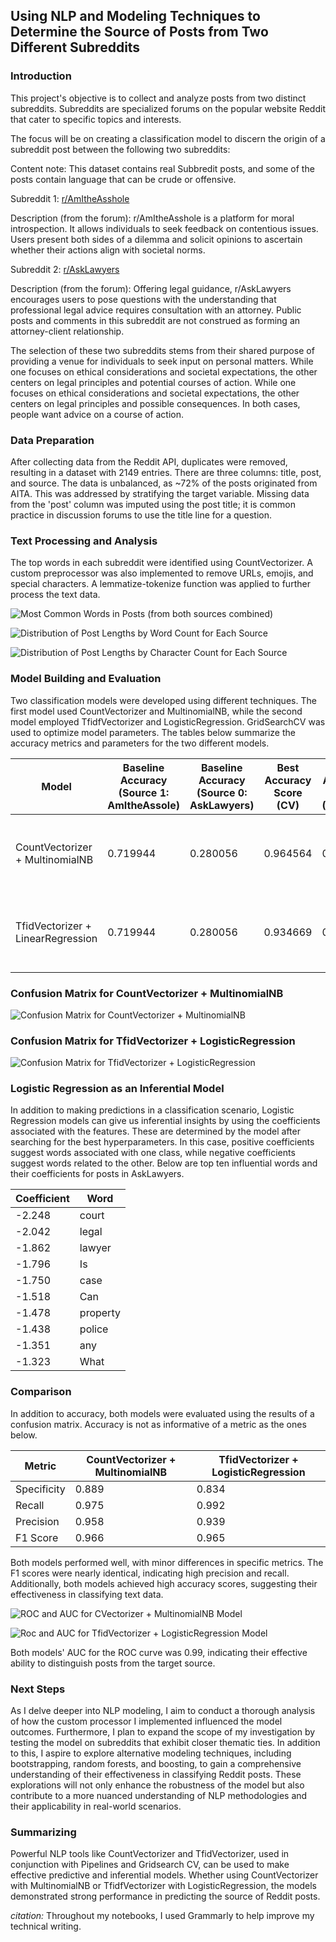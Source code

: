 ## Using NLP and Modeling Techniques to Determine the Source of Posts from Two Different Subreddits

### Introduction

This project's objective is to collect and analyze posts from two distinct subreddits. Subreddits are specialized forums on the popular website Reddit that cater to specific topics and interests.

The focus will be on creating a classification model to discern the origin of a subreddit post between the following two subreddits:

Content note: This dataset contains real Subbredit posts, and some of the posts contain language that can be crude or offensive.

Subreddit 1: [r/AmItheAsshole]('https://www.reddit.com/r/AmItheAsshole/')

Description (from the forum): r/AmItheAsshole is a platform for moral introspection. It allows individuals to seek feedback on contentious issues. Users present both sides of a dilemma and solicit opinions to ascertain whether their actions align with societal norms.


Subreddit 2: [r/AskLawyers]('https://www.reddit.com/r/AskLawyers/')

Description (from the forum): Offering legal guidance, r/AskLawyers encourages users to pose questions with the understanding that professional legal advice requires consultation with an attorney. Public posts and comments in this subreddit are not construed as forming an attorney-client relationship.


The selection of these two subreddits stems from their shared purpose of providing a venue for individuals to seek input on personal matters. While one focuses on ethical considerations and societal expectations, the other centers on legal principles and potential courses of action. While one focuses on ethical considerations and societal expectations, the other centers on legal principles and possible consequences. In both cases, people want advice on a course of action.


### Data Preparation

After collecting data from the Reddit API, duplicates were removed, resulting in a dataset with 2149 entries. There are three columns: title, post, and source. The data is unbalanced, as ~72% of the posts originated from AITA. This was addressed by stratifying the target variable. Missing data from the 'post' column was imputed using the post title; it is common practice in discussion forums to use the title line for a question.

### Text Processing and Analysis

The top words in each subreddit were identified using CountVectorizer. A custom preprocessor was also implemented to remove URLs, emojis, and special characters. A lemmatize-tokenize function was applied to further process the text data.

![Most Common Words in Posts (from both sources combined)](https://git.generalassemb.ly/martafuentes/project-3/blob/master/Images/bar_most_common_all.png?raw=true)

![Distribution of Post Lengths by Word Count for Each Source](https://git.generalassemb.ly/martafuentes/project-3/blob/master/Images/bar_post_len_by_word_al_aita.png?raw=true)

![Distribution of Post Lengths by Character Count for Each Source](https://git.generalassemb.ly/martafuentes/project-3/blob/master/Images/bar_post_len_by_char_al_aita.png?raw=true)


### Model Building and Evaluation

Two classification models were developed using different techniques. The first model used CountVectorizer and MultinomialNB, while the second model employed TfidfVectorizer and LogisticRegression. GridSearchCV was used to optimize model parameters. The tables below summarize the accuracy metrics and parameters for the two different models.



| Model                              | Baseline Accuracy (Source 1: AmItheAssole) | Baseline Accuracy (Source 0: AskLawyers) | Best Accuracy Score (CV) | Best Accuracy Score (Training) | Best Accuracy Score (Testing) | Best Parameters Found                             |
|------------------------------------|------------------------------------|------------------------------------|--------------------------|--------------------------------|-------------------------------|--------------------------------------------------|
| CountVectorizer + MultinomialNB    | 0.719944                           | 0.280056                           | 0.964564                 | 0.979847                       | 0.950704                      | max_df: 0.95, max_features: 5000, min_df: 4, 'ngram_range': (1, 1) |
| TfidVectorizer + LinearRegression | 0.719944                           | 0.280056                           | 0.934669                 | 0.964559                       | 0.947887                      | max_df: 0.95, max_features: 2000, min_df: 4, 'ngram_range': (1, 1) |


### Confusion Matrix for CountVectorizer + MultinomialNB
![Confusion Matrix for CountVectorizer + MultinomialNB](https://git.generalassemb.ly/martafuentes/project-3/blob/master/Images/conf_matrix_cvec_mnnb.png?raw=true)


### Confusion Matrix for TfidVectorizer + LogisticRegression
![Confusion Matrix for TfidVectorizer + LogisticRegression](https://git.generalassemb.ly/martafuentes/project-3/blob/master/Images/conf_matrix_tvec_lr.png?raw=true)

### Logistic Regression as an Inferential Model

In addition to making predictions in a classification scenario, Logistic Regression models can give us inferential insights by using the coefficients associated with the features. These are determined by the model after searching for the best hyperparameters. In this case, positive coefficients suggest words associated with one class, while negative coefficients suggest words related to the other. Below are top ten influential  words and their coefficients for posts in AskLawyers.

| Coefficient | Word     |
|-------------|----------|
| -2.248      | court    |
| -2.042      | legal    |
| -1.862      | lawyer   |
| -1.796      | Is       |
| -1.750      | case     |
| -1.518      | Can      |
| -1.478      | property |
| -1.438      | police   |
| -1.351      | any      |
| -1.323      | What     |





### Comparison 

In addition to accuracy, both models were evaluated using the results of a confusion matrix. Accuracy is not as informative of a metric as the ones below.

| Metric          | CountVectorizer + MultinomialNB | TfidVectorizer + LogisticRegression |
|-----------------|---------------------------------|-------------------------------------|
| Specificity     | 0.889                           | 0.834                               |
| Recall          | 0.975                           | 0.992                               |
| Precision       | 0.958                           | 0.939                               |
| F1 Score        | 0.966                           | 0.965                               |

Both models performed well, with minor differences in specific metrics. The F1 scores were nearly identical, indicating high precision and recall. Additionally, both models achieved high accuracy scores, suggesting their effectiveness in classifying text data.


![ROC and AUC for CVectorizer + MultinomialNB Model](https://git.generalassemb.ly/martafuentes/project-3/blob/master/Images/roc_auc_cvec_lr.png?raw=true)


![Roc and AUC for TfidVectorizer + LogisticRegression Model](https://git.generalassemb.ly/martafuentes/project-3/blob/master/Images/roc_auc_tvec_lr.png?raw=true)

Both models' AUC for the ROC curve was 0.99, indicating their effective ability to distinguish posts from the target source.

### Next Steps
As I delve deeper into NLP modeling, I aim to conduct a thorough analysis of how the custom processor I implemented influenced the model outcomes. Furthermore, I plan to expand the scope of my investigation by testing the model on subreddits that exhibit closer thematic ties. In addition to this, I aspire to explore alternative modeling techniques, including bootstrapping, random forests, and boosting, to gain a comprehensive understanding of their effectiveness in classifying Reddit posts. These explorations will not only enhance the robustness of the model but also contribute to a more nuanced understanding of NLP methodologies and their applicability in real-world scenarios.


### Summarizing
Powerful NLP tools like CountVectorizer and TfidVectorizer, used in conjunction with Pipelines and Gridsearch CV, can be used to make effective predictive and inferential models. Whether using CountVectorizer with MultinomialNB or TfidfVectorizer with LogisticRegression, the models demonstrated strong performance in predicting the source of Reddit posts.

*citation:* Throughout my notebooks, I used Grammarly to help improve my technical writing.